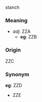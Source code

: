 stanch
### Meaning
+ _adj_: ZZA
    + __eg__: ZZB

### Origin

ZZC

### Synonym

__eg__: ZZD

+ ZZE



